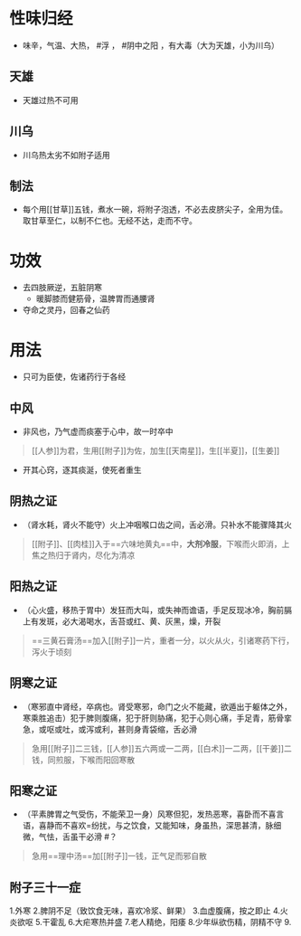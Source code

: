 # 性味归经
- 味辛，气温、大热， #浮 ， #阴中之阳 ，有大毒（大为天雄，小为川乌）
## 天雄
- 天雄过热不可用
## 川乌
- 川乌热太劣不如附子适用
## 制法
- 每个用[[甘草]]五钱，煮水一碗，将附子泡透，不必去皮脐尖子，全用为佳。取甘草至仁，以制不仁也。无经不达，走而不守。
# 功效
- 去四肢厥逆，五脏阴寒
    - 暖脚膝而健筋骨，温脾胃而通腰肾
- 夺命之灵丹，回春之仙药
# 用法
- 只可为臣使，佐诸药行于各经
## 中风
- 非风也，乃气虚而痰塞于心中，故一时卒中
>[[人参]]为君，生用[[附子]]为佐，加生[[天南星]]，生[[半夏]]，[[生姜]]
- 开其心窍，逐其痰涎，使死者重生
## 阴热之证
- （肾水耗，肾火不能守）火上冲咽喉口齿之间，舌必滑。只补水不能骤降其火
> [[附子]]、[[肉桂]]入于==六味地黄丸==中，**大剂冷服**，下喉而火即消，上焦之热归于肾内，尽化为清凉
## 阳热之证
- （心火盛，移热于胃中）发狂而大叫，或失神而谵语，手足反现冰冷，胸前膈上有发斑，必大渴喝水，舌苔或红、黄、灰黑，燥，开裂
>==三黄石膏汤==加入[[附子]]一片，重者一分，以火从火，引诸寒药下行，泻火于顷刻
## 阴寒之证
- （寒邪直中肾经，卒病也。肾受寒邪，命门之火不能藏，欲遁出于躯体之外，寒乘胜追击）犯于脾则腹痛，犯于肝则胁痛，犯于心则心痛，手足青，筋骨挛急，或呕或吐，或泻或利，甚则身青袋缩，舌必滑
>急用[[附子]]二三钱，[[人参]]五六两或一二两，[[白术]]一二两，[[干姜]]二钱，同煎服，下喉而阳回寒散
## 阳寒之证
- （平素脾胃之气受伤，不能荣卫一身）风寒但犯，发热恶寒，喜卧而不喜言语，喜静而不喜欢=纷扰，与之饮食，又能知味，身虽热，深思甚清，脉细微，气怯，舌虽干必滑 #？ 
>急用==理中汤==加[[附子]]一钱，正气足而邪自散
## 附子三十一症
1.外寒
2.脾阴不足（致饮食无味，喜欢冷浆、鲜果）
3.血虚腹痛，按之即止
4.火炎欲呕
5.干霍乱
6.大疟寒热并盛
7.老人精绝，阳痿
8.少年纵欲伤精，阴精不守
9.